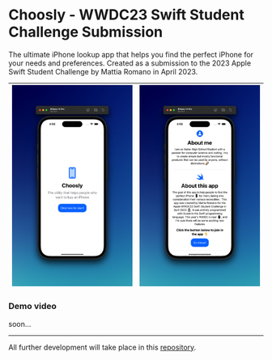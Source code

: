 # Choosly - WWDC23 Swift Student Challenge Submission

The ultimate iPhone lookup app that helps you find the perfect iPhone for your needs and preferences. Created as a submission to the 2023 Apple Swift Student Challenge by Mattia Romano in April 2023.


| ![App screenshot](Resources/Screenshot-Light1.png) | ![App screenshot](Resources/Screenshot-Light2.png) |
--- | ---


### Demo video 
soon...

---
All further development will take place in this [repository](https://github.com/matttiaromano/Choosly-WWDC23).
